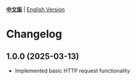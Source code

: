 [**中文版**](./CHANGELOG.md) | [English Version](./CHANGELOG-EN.md)

# Changelog

## 1.0.0 (2025-03-13)
- Implemented basic HTTP request functionality

